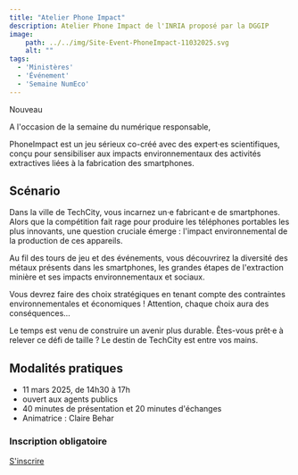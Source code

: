 ```yaml
---
title: "Atelier Phone Impact"
description: Atelier Phone Impact de l'INRIA proposé par la DGGIP
image:
    path: ../../img/Site-Event-PhoneImpact-11032025.svg
    alt: ""
tags:
  - 'Ministères'
  - 'Événement'
  - 'Semaine NumEco'
---
```


<span class="fr-badge fr-badge--success fr-badge--no-icon">Nouveau</span>

<!-- chapô-->
A l'occasion de la semaine du numérique responsable, 
<!-- texte-->
PhoneImpact est un jeu sérieux co-créé avec des expert·es scientifiques, conçu pour sensibiliser aux impacts environnementaux des activités extractives liées à la fabrication des smartphones.

## Scénario 

Dans la ville de TechCity, vous incarnez un·e fabricant·e de smartphones. Alors que la compétition fait rage pour produire les téléphones portables les plus innovants, une question cruciale émerge : l'impact environnemental de la production de ces appareils.

Au fil des tours de jeu et des événements, vous découvrirez la diversité des métaux présents dans les smartphones, les grandes étapes de l'extraction minière et ses impacts environnementaux et sociaux.

Vous devrez faire des choix stratégiques en tenant compte des contraintes environnementales et économiques ! Attention, chaque choix aura des conséquences...

Le temps est venu de construire un avenir plus durable. Êtes-vous prêt·e à relever ce défi de taille ? Le destin de TechCity est entre vos mains. 

## Modalités pratiques

* 11 mars 2025, de 14h30 à 17h
* ouvert aux agents publics
* 40 minutes de présentation et 20 minutes d'échanges
* Animatrice : Claire Behar 

<div class="fr-callout">
    <h3 class="fr-callout__title">Inscription obligatoire</h3>
    <a class="fr-btn" href="https://grist.numerique.gouv.fr/o/dgfip-dtnum-mission-green-it/forms/evHSNKAryHLVzg8uEe4CGR/55" target="_blank">
    S'inscrire
    </a>
</div>
